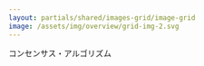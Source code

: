 ```yaml
---
layout: partials/shared/images-grid/image-grid
image: /assets/img/overview/grid-img-2.svg
---
```


コンセンサス・アルゴリズム
